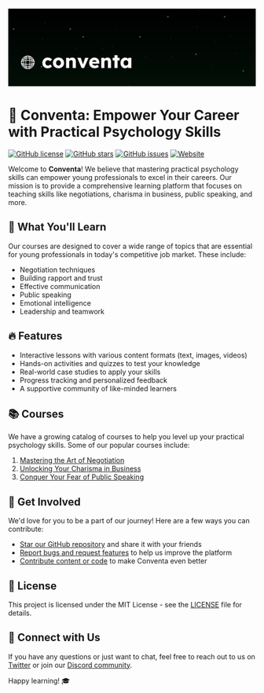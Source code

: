 ![Conventa Banner](./github/banner.svg)
# 🚀 Conventa: Empower Your Career with Practical Psychology Skills

[![GitHub license](https://img.shields.io/badge/license-MIT-blue.svg)](https://github.com/yourusername/conventa/LICENSE)
[![GitHub stars](https://img.shields.io/github/stars/sp1d5r/conventa.svg)](https://github.com/yourusername/conventa/stargazers)
[![GitHub issues](https://img.shields.io/github/issues/sp1d5r/conventa.svg)](https://github.com/yourusername/conventa/issues)
[![Website](https://img.shields.io/website?label=Conventa%20Website&up_message=up&style=for-the-badge&url=https%3A%2F%2Fwww.conventa.net)](https://www.conventa.net)

Welcome to **Conventa**! We believe that mastering practical psychology skills can empower young professionals to excel in their careers. Our mission is to provide a comprehensive learning platform that focuses on teaching skills like negotiations, charisma in business, public speaking, and more.



## 🧠 What You'll Learn

Our courses are designed to cover a wide range of topics that are essential for young professionals in today's competitive job market. These include:

- Negotiation techniques
- Building rapport and trust
- Effective communication
- Public speaking
- Emotional intelligence
- Leadership and teamwork

## 🔥 Features

- Interactive lessons with various content formats (text, images, videos)
- Hands-on activities and quizzes to test your knowledge
- Real-world case studies to apply your skills
- Progress tracking and personalized feedback
- A supportive community of like-minded learners

## 📚 Courses

We have a growing catalog of courses to help you level up your practical psychology skills. Some of our popular courses include:

1. [Mastering the Art of Negotiation](https://conventa.com/courses/negotiation)
2. [Unlocking Your Charisma in Business](https://conventa.com/courses/charisma)
3. [Conquer Your Fear of Public Speaking](https://conventa.com/courses/public-speaking)

## 🌟 Get Involved

We'd love for you to be a part of our journey! Here are a few ways you can contribute:

- [Star our GitHub repository](https://github.com/yourusername/conventa/stargazers) and share it with your friends
- [Report bugs and request features](https://github.com/yourusername/conventa/issues) to help us improve the platform
- [Contribute content or code](https://github.com/yourusername/conventa/pulls) to make Conventa even better

## 📝 License

This project is licensed under the MIT License - see the [LICENSE](LICENSE) file for details.

## 🤝 Connect with Us

If you have any questions or just want to chat, feel free to reach out to us on [Twitter](https://twitter.com/conventa) or join our [Discord community](https://discord.gg/conventa).

Happy learning! 🎓
